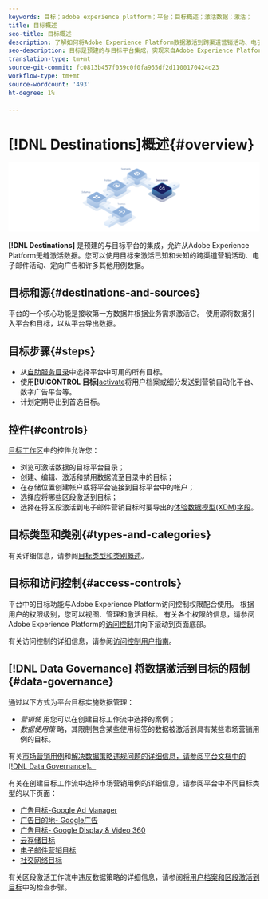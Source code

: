 ```yaml
---
keywords: 目标；adobe experience platform；平台；目标概述；激活数据；激活；
title: 目标概述
seo-title: 目标概述
description: 了解如何将Adobe Experience Platform数据激活到跨渠道营销活动、电子邮件、定向广告等目的地。
seo-description: 目标是预建的与目标平台集成，实现来自Adobe Experience Platform的无缝激活。 您可以使用Adobe Experience Platform的目标来激活您已知和未知的跨渠道营销活动、电子邮件活动、定向广告和许多其他使用案例的数据。
translation-type: tm+mt
source-git-commit: fc0813b457f039c0f0fa965df2d1100170424d23
workflow-type: tm+mt
source-wordcount: '493'
ht-degree: 1%

---
```



# [!DNL Destinations]概述{#overview}

![目标概述横幅](./assets/overview/destinations-overview-banner.png)

**[!DNL Destinations]** 是预建的与目标平台的集成，允许从Adobe Experience Platform无缝激活数据。您可以使用目标来激活已知和未知的跨渠道营销活动、电子邮件活动、定向广告和许多其他用例数据。

## 目标和源{#destinations-and-sources}

平台的一个核心功能是接收第一方数据并根据业务需求激活它。 使用源将数据引入平台和目标，以从平台导出数据。

## 目标步骤{#steps}

* 从[自助服务目录](./catalog/overview.md)中选择平台中可用的所有目标。
* 使用&#x200B;**[!UICONTROL 目标]**[activate](./ui/activate-destinations.md)将用户档案或细分发送到营销自动化平台、数字广告平台等。
* 计划定期导出到首选目标。

## 控件{#controls}

[目标工作区](./ui/destinations-workspace.md)中的控件允许您：

* 浏览可激活数据的目标平台目录；
* 创建、编辑、激活和禁用数据流至目录中的目标；
* 在存储位置创建帐户或将平台链接到目标平台中的帐户；
* 选择应将哪些区段激活到目标；
* 选择在将区段激活到电子邮件营销目标时要导出的[体验数据模型(XDM)字段](../xdm/home.md)。

## 目标类型和类别{#types-and-categories}

有关详细信息，请参阅[目标类型和类别概述](./destination-types.md)。

## 目标和访问控制{#access-controls}

平台中的目标功能与Adobe Experience Platform访问控制权限配合使用。 根据用户的权限级别，您可以视图、管理和激活目标。 有关各个权限的信息，请参阅Adobe Experience Platform的[访问控制](../access-control/home.md)并向下滚动到页面底部。

有关访问控制的详细信息，请参阅[访问控制用户指南](../access-control/ui/overview.md)。

## [!DNL Data Governance] 将数据激活到目标的限制  {#data-governance}

通过以下方式为平台目标实施数据管理：

* *营销使* 用您可以在创建目标工作流中选择的案例；
* *数据使用策* 略，其限制包含某些使用标签的数据被激活到具有某些市场营销用例的目标。

有关[市场营销用例](../data-governance/policies/overview.md)和[解决数据策略违规问题的详细信息，请参阅平台文档中的[!DNL Data Governance]。](../data-governance/enforcement/auto-enforcement.md)

有关在创建目标工作流中选择市场营销用例的详细信息，请参阅平台中不同目标类型的以下页面：

* [广告目标-Google Ad Manager  ](./catalog/advertising/google-ad-manager.md)
* [广告目的地- Google广告](./catalog/advertising/google-ads-destination.md)
* [广告目标- Google Display &amp; Video 360  ](./catalog/advertising/google-dv360.md)
* [云存储目标](./catalog/cloud-storage/workflow.md)
* [电子邮件营销目标](./catalog/email-marketing/overview.md)
* [社交网络目标](./catalog/social/workflow.md)

有关区段激活工作流中违反数据策略的详细信息，请参阅[将用户档案和区段激活到目标](./ui/activate-destinations.md#review)中的检查步骤。